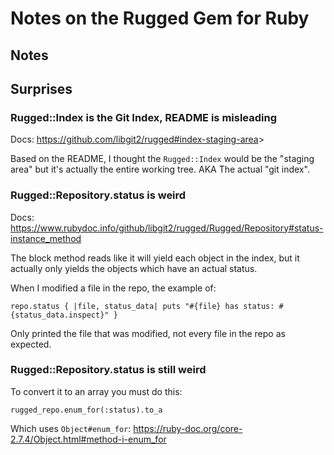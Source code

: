 # Notes on the Rugged Gem for Ruby

## Notes

## Surprises

### Rugged::Index is the Git Index, README is misleading

Docs: <https://github.com/libgit2/rugged#index-staging-area>>

Based on the README, I thought the `Rugged::Index` would be the "staging area" but it's actually the entire working tree.
AKA The actual "git index".

### Rugged::Repository.status is weird

Docs: <https://www.rubydoc.info/github/libgit2/rugged/Rugged/Repository#status-instance_method>

The block method reads like it will yield each object in the index, but it actually only yields the objects which have an actual status.

When I modified a file in the repo, the example of:

```
repo.status { |file, status_data| puts "#{file} has status: #{status_data.inspect}" }
```

Only printed the file that was modified, not every file in the repo as expected.

### Rugged::Repository.status is still weird

To convert it to an array you must do this:

```
rugged_repo.enum_for(:status).to_a
```

Which uses `Object#enum_for`: <https://ruby-doc.org/core-2.7.4/Object.html#method-i-enum_for>
